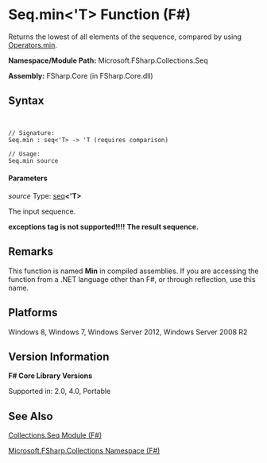 # Seq.min<'T> Function (F#)

Returns the lowest of all elements of the sequence, compared by using [Operators.min](http://msdn.microsoft.com/en-us/library/adea4fd7-bfad-4834-989c-7878aca81fed).

**Namespace/Module Path:** Microsoft.FSharp.Collections.Seq

**Assembly:** FSharp.Core (in FSharp.Core.dll)


## Syntax


```


// Signature:
Seq.min : seq<'T> -> 'T (requires comparison)

// Usage:
Seq.min source

```



#### Parameters
*source*
Type: [seq](http://msdn.microsoft.com/en-us/library/2f0c87c6-8a0d-4d33-92a6-10d1d037ce75)**&lt;'T&gt;**


The input sequence.



**exceptions tag is not supported!!!!**
**The result sequence.**
## Remarks
This function is named **Min** in compiled assemblies. If you are accessing the function from a .NET language other than F#, or through reflection, use this name.


## Platforms
Windows 8, Windows 7, Windows Server 2012, Windows Server 2008 R2


## Version Information
**F# Core Library Versions**

Supported in: 2.0, 4.0, Portable




## See Also
[Collections.Seq Module &#40;F&#35;&#41;](Collections.Seq+Module+%28FSharp%29.md)

[Microsoft.FSharp.Collections Namespace &#40;F&#35;&#41;](Microsoft.FSharp.Collections+Namespace+%28FSharp%29.md)

